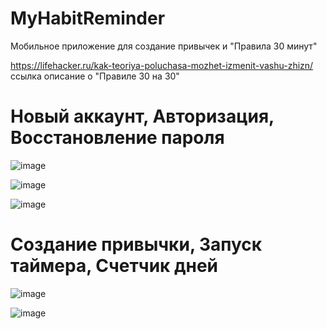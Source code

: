 # MyHabitReminder

Мобильное приложение для создание привычек и "Правила 30 минут"

https://lifehacker.ru/kak-teoriya-poluchasa-mozhet-izmenit-vashu-zhizn/ ссылка описание о "Правиле 30 на 30"

# Новый аккаунт, Авторизация, Восстановление пароля
![image](https://github.com/vladislav-8/MyHabitReminder/assets/116372579/13c59dfb-299b-42d8-b324-29cf9e54caa8)

![image](https://github.com/vladislav-8/MyHabitReminder/assets/116372579/c9d6beb0-9b27-47df-b352-0ef5f614b9b6)

![image](https://github.com/vladislav-8/MyHabitReminder/assets/116372579/785b2eb4-2cc3-4586-b6ab-e6d4617e963f)

# Создание привычки, Запуск таймера, Счетчик дней

![image](https://github.com/vladislav-8/MyHabitReminder/assets/116372579/7ffe1b45-792a-4f0a-b151-b0563463cc3c)

![image](https://github.com/vladislav-8/MyHabitReminder/assets/116372579/939dd178-605d-42d5-ac06-bd46be845391)





